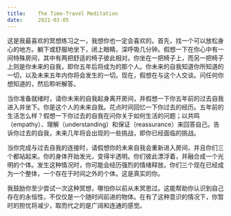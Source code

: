 ```yaml
---
title:    The Time-Travel Meditation
date:     2021-03-05
---
```


这是我最喜欢的冥想练习之一，我想你也一定会喜欢的。首先，找一个可以放松身心的地方。躺下或舒服地坐下，闭上眼睛，深呼吸几分钟。假想一下在你心中有一间特殊房间，其中有两把舒适的椅子彼此相对。你坐在一把椅子上，而另一把椅子上则是你未来的自我，即你五年后将成为的那个人。你未来的自我知道你所知道的一切，以及未来五年内你将会发生的一切。现在，假想在与这个人交谈。问任何你想知道的，然后聆听解答。

当你准备就绪时，请你未来的自我起身离开房间，并假想一下你五年前的过去自我进入并坐下。你是这个人的未来自我。花点时间回忆一下你过去的经历。五年前的生活怎么样？假想一下你过去的自我在问你关于如何生活的问题；以共鸣（empathy）、理解（understanding）和保证（reassurance）来回答自己。告诉你过去的自我，未来几年将会出现的一些挑战，即你已经面临的挑战。

当你完成与过去自我的连接时，请假想你的未来自我会重新进入房间，并且你们三个都站起来。你的身体开始发光，变得半透明。你们彼此漂浮着，并融合成一个光明的个体。发生这种情况时，你可能会经历强烈的情绪释放。你们三个现在已经成为一个整体，一个存在于时间之外的个体。这是真实的你。

我鼓励你至少尝试一次这种冥想，哪怕你以前从未冥思过。这能帮助你认识到自己存在的永恒性，不仅仅是一个随时间前进的物体。在有了这种意识的情况下，你暂时的担忧将减少，取而代之的是广阔和连通的感觉。

